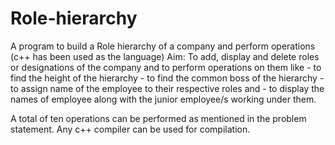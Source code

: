 # Role-hierarchy
A program to build a Role hierarchy of a company and perform operations (c++ has been used as the language)
Aim: To add, display and delete roles or designations of the company and to perform operations on them like 
          - to find the height of the hierarchy
          - to find the common boss of the hierarchy 
          - to assign name of the employee to their respective roles and
          - to display the names of employee along with the junior employee/s working under them. 

A total of ten operations can be performed as mentioned in the problem statement. 
Any c++ compiler can be used for compilation. 

